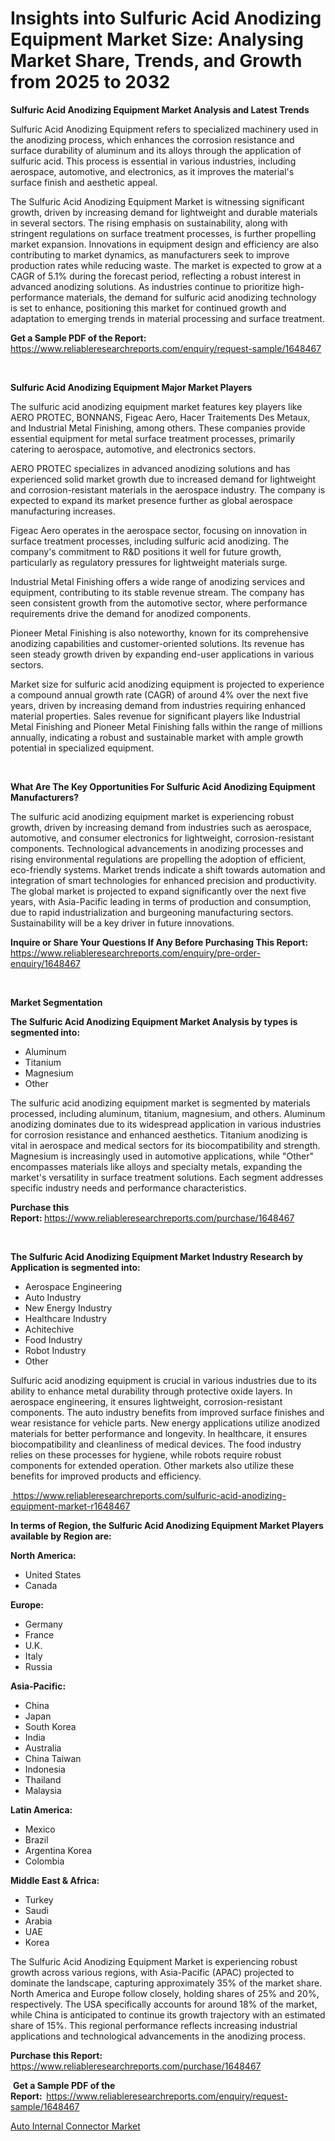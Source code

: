 <p><h1>Insights into Sulfuric Acid Anodizing Equipment Market Size: Analysing Market Share, Trends, and Growth from 2025 to 2032</h1></p><p><strong>Sulfuric Acid Anodizing Equipment Market Analysis and Latest Trends</strong></p>
<p><p>Sulfuric Acid Anodizing Equipment refers to specialized machinery used in the anodizing process, which enhances the corrosion resistance and surface durability of aluminum and its alloys through the application of sulfuric acid. This process is essential in various industries, including aerospace, automotive, and electronics, as it improves the material's surface finish and aesthetic appeal.</p><p>The Sulfuric Acid Anodizing Equipment Market is witnessing significant growth, driven by increasing demand for lightweight and durable materials in several sectors. The rising emphasis on sustainability, along with stringent regulations on surface treatment processes, is further propelling market expansion. Innovations in equipment design and efficiency are also contributing to market dynamics, as manufacturers seek to improve production rates while reducing waste. The market is expected to grow at a CAGR of 5.1% during the forecast period, reflecting a robust interest in advanced anodizing solutions. As industries continue to prioritize high-performance materials, the demand for sulfuric acid anodizing technology is set to enhance, positioning this market for continued growth and adaptation to emerging trends in material processing and surface treatment.</p></p>
<p><strong>Get a Sample PDF of the Report:&nbsp;</strong> <a href="https://www.reliableresearchreports.com/enquiry/request-sample/1648467?utm_campaign=2298&utm_medium=2&utm_source=Github&utm_content=ia&utm_term=25032025&utm_id=sulfuric-acid-anodizing-equipment">https://www.reliableresearchreports.com/enquiry/request-sample/1648467</a></p>
<p>&nbsp;</p>
<p><strong>Sulfuric Acid Anodizing Equipment Major Market Players</strong></p>
<p><p>The sulfuric acid anodizing equipment market features key players like AERO PROTEC, BONNANS, Figeac Aero, Hacer Traitements Des Metaux, and Industrial Metal Finishing, among others. These companies provide essential equipment for metal surface treatment processes, primarily catering to aerospace, automotive, and electronics sectors.</p><p>AERO PROTEC specializes in advanced anodizing solutions and has experienced solid market growth due to increased demand for lightweight and corrosion-resistant materials in the aerospace industry. The company is expected to expand its market presence further as global aerospace manufacturing increases.</p><p>Figeac Aero operates in the aerospace sector, focusing on innovation in surface treatment processes, including sulfuric acid anodizing. The company's commitment to R&D positions it well for future growth, particularly as regulatory pressures for lightweight materials surge.</p><p>Industrial Metal Finishing offers a wide range of anodizing services and equipment, contributing to its stable revenue stream. The company has seen consistent growth from the automotive sector, where performance requirements drive the demand for anodized components.</p><p>Pioneer Metal Finishing is also noteworthy, known for its comprehensive anodizing capabilities and customer-oriented solutions. Its revenue has seen steady growth driven by expanding end-user applications in various sectors.</p><p>Market size for sulfuric acid anodizing equipment is projected to experience a compound annual growth rate (CAGR) of around 4% over the next five years, driven by increasing demand from industries requiring enhanced material properties. Sales revenue for significant players like Industrial Metal Finishing and Pioneer Metal Finishing falls within the range of millions annually, indicating a robust and sustainable market with ample growth potential in specialized equipment.</p></p>
<p>&nbsp;</p>
<p><strong>What Are The Key Opportunities For Sulfuric Acid Anodizing Equipment Manufacturers?</strong></p>
<p><p>The sulfuric acid anodizing equipment market is experiencing robust growth, driven by increasing demand from industries such as aerospace, automotive, and consumer electronics for lightweight, corrosion-resistant components. Technological advancements in anodizing processes and rising environmental regulations are propelling the adoption of efficient, eco-friendly systems. Market trends indicate a shift towards automation and integration of smart technologies for enhanced precision and productivity. The global market is projected to expand significantly over the next five years, with Asia-Pacific leading in terms of production and consumption, due to rapid industrialization and burgeoning manufacturing sectors. Sustainability will be a key driver in future innovations.</p></p>
<p><strong>Inquire or Share Your Questions If Any Before Purchasing This Report:</strong> <a href="https://www.reliableresearchreports.com/enquiry/pre-order-enquiry/1648467?utm_campaign=2298&utm_medium=2&utm_source=Github&utm_content=ia&utm_term=25032025&utm_id=sulfuric-acid-anodizing-equipment">https://www.reliableresearchreports.com/enquiry/pre-order-enquiry/1648467</a></p>
<p>&nbsp;</p>
<p><strong>Market Segmentation</strong></p>
<p><strong>The Sulfuric Acid Anodizing Equipment Market Analysis by types is segmented into:</strong></p>
<p><ul><li>Aluminum</li><li>Titanium</li><li>Magnesium</li><li>Other</li></ul></p>
<p><p>The sulfuric acid anodizing equipment market is segmented by materials processed, including aluminum, titanium, magnesium, and others. Aluminum anodizing dominates due to its widespread application in various industries for corrosion resistance and enhanced aesthetics. Titanium anodizing is vital in aerospace and medical sectors for its biocompatibility and strength. Magnesium is increasingly used in automotive applications, while "Other" encompasses materials like alloys and specialty metals, expanding the market's versatility in surface treatment solutions. Each segment addresses specific industry needs and performance characteristics.</p></p>
<p><strong>Purchase this Report:&nbsp;</strong><a href="https://www.reliableresearchreports.com/purchase/1648467?utm_campaign=2298&utm_medium=2&utm_source=Github&utm_content=ia&utm_term=25032025&utm_id=sulfuric-acid-anodizing-equipment">https://www.reliableresearchreports.com/purchase/1648467</a></p>
<p>&nbsp;</p>
<p><strong>The Sulfuric Acid Anodizing Equipment Market Industry Research by Application is segmented into:</strong></p>
<p><ul><li>Aerospace Engineering</li><li>Auto Industry</li><li>New Energy Industry</li><li>Healthcare Industry</li><li>Achitechive</li><li>Food Industry</li><li>Robot Industry</li><li>Other</li></ul></p>
<p><p>Sulfuric acid anodizing equipment is crucial in various industries due to its ability to enhance metal durability through protective oxide layers. In aerospace engineering, it ensures lightweight, corrosion-resistant components. The auto industry benefits from improved surface finishes and wear resistance for vehicle parts. New energy applications utilize anodized materials for better performance and longevity. In healthcare, it ensures biocompatibility and cleanliness of medical devices. The food industry relies on these processes for hygiene, while robots require robust components for extended operation. Other markets also utilize these benefits for improved products and efficiency.</p></p>
<p><a href="https://www.reliableresearchreports.com/sulfuric-acid-anodizing-equipment-market-r1648467?utm_campaign=2298&utm_medium=2&utm_source=Github&utm_content=ia&utm_term=25032025&utm_id=sulfuric-acid-anodizing-equipment">&nbsp;https://www.reliableresearchreports.com/sulfuric-acid-anodizing-equipment-market-r1648467</a></p>
<p><strong>In terms of Region, the Sulfuric Acid Anodizing Equipment Market Players available by Region are:</strong></p>
<p>
    <p> <strong> North America: </strong>
        <ul>
            <li>United States</li>
            <li>Canada</li>
        </ul>
        </p> 
    <p> <strong> Europe: </strong>
        <ul>
            <li>Germany</li>
            <li>France</li>
            <li>U.K.</li>
            <li>Italy</li>
            <li>Russia</li>
        </ul>
        </p> 
    <p> <strong> Asia-Pacific: </strong>
        <ul>
            <li>China</li>
            <li>Japan</li>
            <li>South Korea</li>
            <li>India</li>
            <li>Australia</li>
            <li>China Taiwan</li>
            <li>Indonesia</li>
            <li>Thailand</li>
            <li>Malaysia</li>
        </ul>
        </p> 
    <p> <strong> Latin America: </strong>
        <ul>
            <li>Mexico</li>
            <li>Brazil</li>
            <li>Argentina Korea</li>
            <li>Colombia</li>
        </ul>
        </p> 
    <p> <strong> Middle East & Africa: </strong>
        <ul>
            <li>Turkey</li>
            <li>Saudi</li>
            <li>Arabia</li>
            <li>UAE</li>
            <li>Korea</li>
        </ul>
    </p>
    </p>
<p><p>The Sulfuric Acid Anodizing Equipment Market is experiencing robust growth across various regions, with Asia-Pacific (APAC) projected to dominate the landscape, capturing approximately 35% of the market share. North America and Europe follow closely, holding shares of 25% and 20%, respectively. The USA specifically accounts for around 18% of the market, while China is anticipated to continue its growth trajectory with an estimated share of 15%. This regional performance reflects increasing industrial applications and technological advancements in the anodizing process.</p></p>
<p><strong>Purchase this Report: </strong><a href="https://www.reliableresearchreports.com/purchase/1648467?utm_campaign=2298&utm_medium=2&utm_source=Github&utm_content=ia&utm_term=25032025&utm_id=sulfuric-acid-anodizing-equipment">https://www.reliableresearchreports.com/purchase/1648467</a></p>
<p>&nbsp;<strong>Get a Sample PDF of the Report:&nbsp;&nbsp;</strong><a href="https://www.reliableresearchreports.com/enquiry/request-sample/1648467?utm_campaign=2298&utm_medium=2&utm_source=Github&utm_content=ia&utm_term=25032025&utm_id=sulfuric-acid-anodizing-equipment">https://www.reliableresearchreports.com/enquiry/request-sample/1648467</a></p>
<p><strong></strong></p>
<p><p><a href="https://github.com/maclarensidney/Market-Research-Report-List-1/blob/main/auto-internal-connector-market.md?utm_campaign=2298&utm_medium=2&utm_source=Github&utm_content=ia&utm_term=25032025&utm_id=sulfuric-acid-anodizing-equipment">Auto Internal Connector Market</a></p></p>